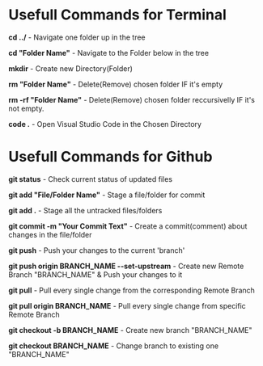 # Usefull Commands for Terminal

**cd ../** - Navigate one folder up in the tree

**cd "Folder Name"** - Navigate to the Folder below in the tree

**mkdir** - Create new Directory(Folder)

**rm "Folder Name"** - Delete(Remove) chosen folder IF it's empty

**rm -rf "Folder Name"** - Delete(Remove) chosen folder reccursivelly IF it's not empty.

**code .** - Open Visual Studio Code in the Chosen Directory

# Usefull Commands for Github

**git status** - Check current status of updated files

**git add "File/Folder Name"** - Stage a file/folder for commit

**git add .** - Stage all the untracked files/folders

**git commit -m "Your Commit Text"** - Create a commit(comment) about changes in the file/folder

**git push** - Push your changes to the current 'branch'

**git push origin BRANCH_NAME --set-upstream** - Create new Remote Branch "BRANCH_NAME" & Push your changes to it

**git pull** - Pull every single change from the corresponding Remote Branch

**git pull origin BRANCH_NAME** - Pull every single change from specific Remote Branch

**git checkout -b BRANCH_NAME** - Create new branch "BRANCH_NAME"

**git checkout BRANCH_NAME** - Change branch to existing one "BRANCH_NAME"
